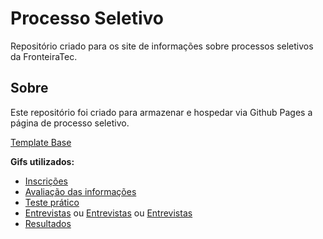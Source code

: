 # Processo Seletivo #

Repositório criado para os site de informações sobre processos seletivos da FronteiraTec.

## Sobre ##

Este repositório foi criado para armazenar e hospedar via Github Pages a página de processo seletivo.

[Template Base](https://codepen.io/savalazic/pen/QKwERN/)

**Gifs utilizados:**

- [Inscrições](https://giphy.com/gifs/4a5b4AH9TG7zEgsEEe/links)
- [Avaliação das informações](https://giphy.com/gifs/computer-cat-wearing-glasses-VbnUQpnihPSIgIXuZv)
- [Teste prático](https://giphy.com/gifs/Lp5wuqMOmLUaAd0jBG)
- [Entrevistas](https://giphy.com/gifs/cat-working-kitten-4bAEIAB84zPwc) ou [Entrevistas](https://giphy.com/gifs/working-cat-funny-aOfbcawytb6YE) ou [Entrevistas](https://giphy.com/gifs/VMmRM3EjhjBII)
- [Resultados](https://giphy.com/gifs/satisfying-oddlysatisfying-oddly-Wsk5V26W0jVYur1f9Z)
